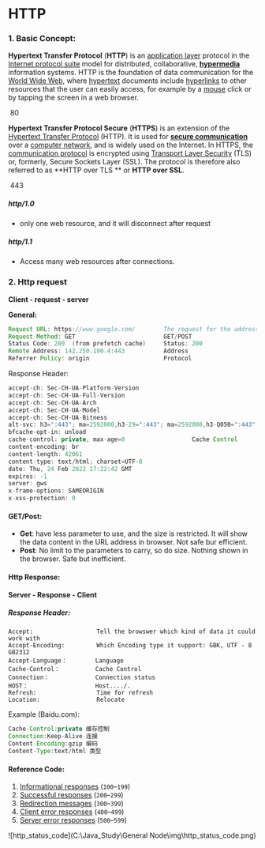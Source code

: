 # HTTP

### 1. Basic Concept:

**Hypertext Transfer Protocol** (**HTTP**) is an [application layer](https://en.wikipedia.org/wiki/Application_layer) protocol in the [Internet protocol suite](https://en.wikipedia.org/wiki/Internet_protocol_suite) model for distributed, collaborative, **[hypermedia](https://en.wikipedia.org/wiki/Hypermedia)** information systems. HTTP is the foundation of data communication for the [World Wide Web](https://en.wikipedia.org/wiki/World_Wide_Web), where [hypertext](https://en.wikipedia.org/wiki/Hypertext) documents include [hyperlinks](https://en.wikipedia.org/wiki/Hyperlink) to other resources that the user can easily access, for example by a [mouse](https://en.wikipedia.org/wiki/Computer_mouse) click or by tapping the screen in a web browser.

​	80

**Hypertext Transfer Protocol Secure** (**HTTPS**) is an extension of the [Hypertext Transfer Protocol](https://en.wikipedia.org/wiki/Hypertext_Transfer_Protocol) (HTTP). It is used for [**secure communication**](https://en.wikipedia.org/wiki/Secure_communications) over a [computer network](https://en.wikipedia.org/wiki/Computer_network), and is widely used on the Internet. In HTTPS, the [communication protocol](https://en.wikipedia.org/wiki/Communication_protocol) is encrypted using [Transport Layer Security](https://en.wikipedia.org/wiki/Transport_Layer_Security) (TLS) or, formerly, Secure Sockets Layer (SSL). The protocol is therefore also referred to as **HTTP over TLS ** or **HTTP over SSL**.

​	443



##### http/1.0

- only one web resource, and it will disconnect after request

##### http/1.1

- Access many web resources after connections.



### 2. Http request

**Client - request - server**

**General:**

```java
Request URL: https://www.google.com/    	The request for the address
Request Method: GET    						GET/POST
Status Code: 200  (from prefetch cache)		Status: 200
Remote Address: 142.250.190.4:443			Address
Referrer Policy: origin						Protocol
```

Response Header:

```java
accept-ch: Sec-CH-UA-Platform-Version
accept-ch: Sec-CH-UA-Full-Version
accept-ch: Sec-CH-UA-Arch
accept-ch: Sec-CH-UA-Model
accept-ch: Sec-CH-UA-Bitness
alt-svc: h3=":443"; ma=2592000,h3-29=":443"; ma=2592000,h3-Q050=":443"; ma=2592000,h3-Q046=":443"; ma=2592000,h3-Q043=":443"; ma=2592000,quic=":443"; ma=2592000; v="46,43"
bfcache-opt-in: unload
cache-control: private, max-age=0     				Cache Control
content-encoding: br
content-length: 42061
content-type: text/html; charset=UTF-8
date: Thu, 24 Feb 2022 17:22:42 GMT
expires: -1
server: gws
x-frame-options: SAMEORIGIN
x-xss-protection: 0
```



#### GET/Post:

- **Get**: have less parameter to use, and the size is restricted. It will show the data content in the URL address in browser. Not safe bur efficient.
- **Post**: No limit to the parameters to carry, so do size. Nothing shown in the browser. Safe but inefficient.  



#### Http Response:

**Server - Response - Client**



##### Response Header:

```
Accept:   				 Tell the browswer which kind of data it could work with
Accept-Encoding: 		 Which Encoding type it support: GBK, UTF - 8  GB2312
Accept-Language：		Language
Cache-Control：			Cache Control
Connection：				Connection status
HOST：					Host..../.
Refresh:				 Time for refresh
Location:				 Relocate
```

Example (Baidu.com):

```java
Cache-Control:private 缓存控制
Connection:Keep-Alive 连接
Content-Encoding:gzip 编码
Content-Type:text/html 类型
```



#### Reference Code:

1. [Informational responses](https://developer.mozilla.org/en-US/docs/Web/HTTP/Status#information_responses) (`100`–`199`)
2. [Successful responses](https://developer.mozilla.org/en-US/docs/Web/HTTP/Status#successful_responses) (`200`–`299`)
3. [Redirection messages](https://developer.mozilla.org/en-US/docs/Web/HTTP/Status#redirection_messages) (`300`–`399`)
4. [Client error responses](https://developer.mozilla.org/en-US/docs/Web/HTTP/Status#client_error_responses) (`400`–`499`)
5. [Server error responses](https://developer.mozilla.org/en-US/docs/Web/HTTP/Status#server_error_responses) (`500`–`599`)

![http_status_code](C:\Java_Study\General Node\img\http_status_code.png)







